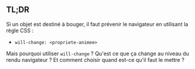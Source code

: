## TL;DR

Si un objet est destiné à bouger, il faut prévenir le navigateur en utilisant la règle CSS&nbsp;:

* `will-change: <propriete-animee>`

Mais pourquoi utiliser `will-change`&nbsp;? Qu'est ce que ça change au niveau du rendu navigateur&nbsp;? Et comment choisir quand est-ce qu'il faut le mettre&nbsp;?
